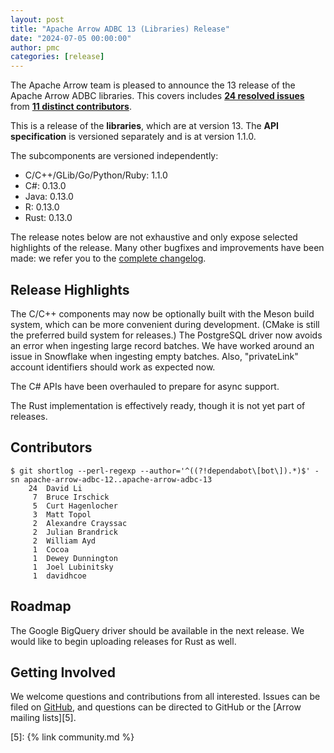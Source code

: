 ```yaml
---
layout: post
title: "Apache Arrow ADBC 13 (Libraries) Release"
date: "2024-07-05 00:00:00"
author: pmc
categories: [release]
---
```

<!--
{% comment %}
Licensed to the Apache Software Foundation (ASF) under one or more
contributor license agreements.  See the NOTICE file distributed with
this work for additional information regarding copyright ownership.
The ASF licenses this file to you under the Apache License, Version 2.0
(the "License"); you may not use this file except in compliance with
the License.  You may obtain a copy of the License at

http://www.apache.org/licenses/LICENSE-2.0

Unless required by applicable law or agreed to in writing, software
distributed under the License is distributed on an "AS IS" BASIS,
WITHOUT WARRANTIES OR CONDITIONS OF ANY KIND, either express or implied.
See the License for the specific language governing permissions and
limitations under the License.
{% endcomment %}
-->

The Apache Arrow team is pleased to announce the 13 release of
the Apache Arrow ADBC libraries. This covers includes [**24
resolved issues**][1] from [**11 distinct contributors**][2].

This is a release of the **libraries**, which are at version
13.  The **API specification** is versioned separately and is
at version 1.1.0.

The subcomponents are versioned independently:

- C/C++/GLib/Go/Python/Ruby: 1.1.0
- C#: 0.13.0
- Java: 0.13.0
- R: 0.13.0
- Rust: 0.13.0

The release notes below are not exhaustive and only expose selected
highlights of the release. Many other bugfixes and improvements have
been made: we refer you to the [complete changelog][3].

## Release Highlights

The C/C++ components may now be optionally built with the Meson build system, which can be more convenient during development.  (CMake is still the preferred build system for releases.)  The PostgreSQL driver now avoids an error when ingesting large record batches.  We have worked around an issue in Snowflake when ingesting empty batches. Also, "privateLink" account identifiers should work as expected now.

The C# APIs have been overhauled to prepare for async support.

The Rust implementation is effectively ready, though it is not yet part of releases.

## Contributors

```
$ git shortlog --perl-regexp --author='^((?!dependabot\[bot\]).*)$' -sn apache-arrow-adbc-12..apache-arrow-adbc-13
    24	David Li
     7	Bruce Irschick
     5	Curt Hagenlocher
     3	Matt Topol
     2	Alexandre Crayssac
     2	Julian Brandrick
     2	William Ayd
     1	Cocoa
     1	Dewey Dunnington
     1	Joel Lubinitsky
     1	davidhcoe
```

## Roadmap

The Google BigQuery driver should be available in the next release.  We would like to begin uploading releases for Rust as well.

## Getting Involved

We welcome questions and contributions from all interested.  Issues
can be filed on [GitHub][4], and questions can be directed to GitHub
or the [Arrow mailing lists][5].

[1]: https://github.com/apache/arrow-adbc/milestone/17
[2]: #contributors
[3]: https://github.com/apache/arrow-adbc/blob/apache-arrow-adbc-13/CHANGELOG.md
[4]: https://github.com/apache/arrow-adbc/issues
[5]: {% link community.md %}
